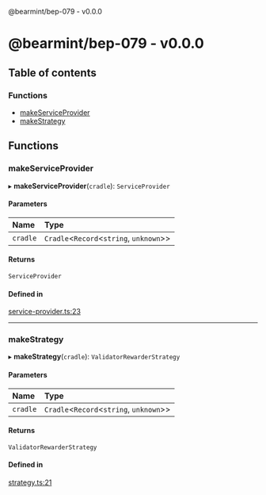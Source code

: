 @bearmint/bep-079 - v0.0.0

# @bearmint/bep-079 - v0.0.0

## Table of contents

### Functions

- [makeServiceProvider](README.md#makeserviceprovider)
- [makeStrategy](README.md#makestrategy)

## Functions

### makeServiceProvider

▸ **makeServiceProvider**(`cradle`): `ServiceProvider`

#### Parameters

| Name | Type |
| :------ | :------ |
| `cradle` | `Cradle`<`Record`<`string`, `unknown`\>\> |

#### Returns

`ServiceProvider`

#### Defined in

[service-provider.ts:23](https://github.com/bearmint/bearmint/blob/main/packages/bep-079/source/service-provider.ts#L23)

___

### makeStrategy

▸ **makeStrategy**(`cradle`): `ValidatorRewarderStrategy`

#### Parameters

| Name | Type |
| :------ | :------ |
| `cradle` | `Cradle`<`Record`<`string`, `unknown`\>\> |

#### Returns

`ValidatorRewarderStrategy`

#### Defined in

[strategy.ts:21](https://github.com/bearmint/bearmint/blob/main/packages/bep-079/source/strategy.ts#L21)
